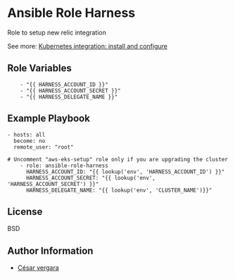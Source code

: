 Ansible Role Harness
=========

Role to setup new relic integration

See more: [Kubernetes integration: install and configure](https://docs.newrelic.com/docs/integrations/kubernetes-integration/installation/kubernetes-integration-install-configure/)



Role Variables
--------------

```
    - "{{ HARNESS_ACCOUNT_ID }}"
    - "{{ HARNESS_ACCOUNT_SECRET }}"
    - "{{ HARNESS_DELEGATE_NAME }}"
```

Example Playbook
----------------


```
- hosts: all
  become: no
  remote_user: "root"

# Uncomment "aws-eks-setup" role only if you are upgrading the cluster
    - role: ansible-role-harness
      HARNESS_ACCOUNT_ID: "{{ lookup('env', 'HARNESS_ACCOUNT_ID') }}"
      HARNESS_ACCOUNT_SECRET: "{{ lookup('env', 'HARNESS_ACCOUNT_SECRET') }}"
      HARNESS_DELEGATE_NAME: "{{ lookup('env', 'CLUSTER_NAME')}}"
```

License
-------

BSD

Author Information
------------------

- [César vergara](mailto:cvergarae@smu.cl)

